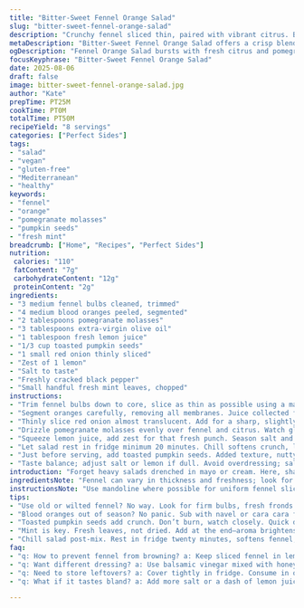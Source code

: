 ```yaml
---
title: "Bitter-Sweet Fennel Orange Salad"
slug: "bitter-sweet-fennel-orange-salad"
description: "Crunchy fennel sliced thin, paired with vibrant citrus. Balances sweet orange segments with a splash of tangy pomegranate molasses. Toss in toasted pumpkin seeds for texture. No nuts here, no gluten or dairy lurking. Easy swap fennel for celery root if fennel's scarce. Citrus zest and seeds add aroma and snap. Dressing made with olive oil and lemon juice cuts through natural sugars. Chill time softens fennel’s bite. Sharp, fresh, and lively. Perfect for light starters or side dishes."
metaDescription: "Bitter-Sweet Fennel Orange Salad offers a crisp blend of citrus and anise flavors, brightened with pomegranate molasses and mint. Perfect side dish."
ogDescription: "Fennel Orange Salad bursts with fresh citrus and pomegranate notes. Quick, colorful, and packed with nutrition—great starter or side."
focusKeyphrase: "Bitter-Sweet Fennel Orange Salad"
date: 2025-08-06
draft: false
image: bitter-sweet-fennel-orange-salad.jpg
author: "Kate"
prepTime: PT25M
cookTime: PT0M
totalTime: PT50M
recipeYield: "8 servings"
categories: ["Perfect Sides"]
tags:
- "salad"
- "vegan"
- "gluten-free"
- "Mediterranean"
- "healthy"
keywords:
- "fennel"
- "orange"
- "pomegranate molasses"
- "pumpkin seeds"
- "fresh mint"
breadcrumb: ["Home", "Recipes", "Perfect Sides"]
nutrition: 
 calories: "110"
 fatContent: "7g"
 carbohydrateContent: "12g"
 proteinContent: "2g"
ingredients:
- "3 medium fennel bulbs cleaned, trimmed"
- "4 medium blood oranges peeled, segmented"
- "2 tablespoons pomegranate molasses"
- "3 tablespoons extra-virgin olive oil"
- "1 tablespoon fresh lemon juice"
- "1/3 cup toasted pumpkin seeds"
- "1 small red onion thinly sliced"
- "Zest of 1 lemon"
- "Salt to taste"
- "Freshly cracked black pepper"
- "Small handful fresh mint leaves, chopped"
instructions:
- "Trim fennel bulbs down to core, slice as thin as possible using a mandoline or sharp knife. Look for pale green-white disks, crisp snap when pinched. Place in large bowl."
- "Segment oranges carefully, removing all membranes. Juice collected from peeling can be saved. Toss orange segments on top of fennel. Bright color contrast, citrus scent floating up."
- "Thinly slice red onion almost translucent. Add for a sharp, slightly sweet tang that cuts rich flavors."
- "Drizzle pomegranate molasses evenly over fennel and citrus. Watch glisten, sticky sheen coats ingredients. Follow with olive oil in slow stream for smooth integration."
- "Squeeze lemon juice, add zest for that fresh punch. Season salt and pepper, then toss gently. Don’t bruise delicate fruit or crush fennel slices."
- "Let salad rest in fridge minimum 20 minutes. Chill softens crunch, lets acid mellow fennel’s natural anise aroma."
- "Just before serving, add toasted pumpkin seeds. Added texture, nutty crunch without nuts. Sprinkle chopped mint last — bright green pop, aromatic lift."
- "Taste balance; adjust salt or lemon if dull. Avoid overdressing; salad should feel light and lively."
introduction: "Forget heavy salads drenched in mayo or cream. Here, sharp fennel and juicy orange segments harmonize with a sweet-tart pomegranate molasses punch. The crunch from toasted pumpkin seeds replaces nuts while adding wholesome energy. Mint and lemon make it sing. Every texture matters: crisp, juicy, chewy, fresh. Chill it briefly to soften fennel’s raw bite and marry flavors. This isn’t just chopping and tossing. Each step teases flavor, heightens contrast — essential for serious eaters. Instead of sticking rigidly to times, watch, taste, feel when it hits that perfect point of balance. Simple ingredients, tweaked, made smart."
ingredientsNote: "Fennel can vary in thickness and freshness; look for firm bulbs without brown spots or wilted fronds. Thin slices yield best texture, sharpen flavor profile without overpowering. Substitute pomegranate molasses with a mix of equal amounts of balsamic vinegar and honey if unavailable — similar sweet-tart note. If blood oranges aren’t in season, use navel or cara cara oranges for sweetness. Toast pumpkin seeds in dry pan until aromatic, watch closely to avoid burning. Fresh mint is not optional. Adds lift, counters sweetness. Red onion offers bite but soak briefly in cold water if you want to tame pungency. Salt is a flavor amplifier — don’t skimp. Keep dressing light to avoid sogginess. Adjust citrus balance by adding more fresh lemon for brightness or a splash of white wine vinegar for acidity."
instructionsNote: "Use mandoline where possible for uniform fennel slices; ensures even bite and tenderness. Removing membranes from oranges avoids bitter texture — essential for smooth mouthfeel. When tossing, gentle is key. Rough mixing crushes delicate fruit, releases unwanted bitterness. Resting salad in fridge allows fennel to absorb dressings and relaxes pungency. Watch fennel’s color; oxidization shows as browning — toss before serving to refresh. Toasting pumpkin seeds adds rich nuttiness; do it last-minute for crunch preservation. Season carefully, tasting after each addition. Balancing salt and acid keeps flavors vibrant. Mint gets added last for fresh aroma, avoid bruising. Chill time can vary — trust senses more than clock. Salad should be bright, lively, slightly softened but still crisp. If flavor feels dull, add lemon or pinch more salt — it wakes everything up. Avoid heavy dressings; this kind of salad needs to breathe."
tips:
- "Use old or wilted fennel? No way. Look for firm bulbs, fresh fronds. Ideal crunch, sharp taste. Thick slices ruin texture. Use sharp knife or mandoline, get nice thin rounds."
- "Blood oranges out of season? No panic. Sub with navel or cara cara for sweetness. Each option different but good. Peel carefully. Membranes in oranges, remove to avoid bitterness."
- "Toasted pumpkin seeds add crunch. Don’t burn, watch closely. Quick dry pan toast, aroma signals readiness. Can sub with sunflower seeds if allergies exist. Same nuttiness, texture."
- "Mint is key. Fresh leaves, not dried. Add at the end—aroma brightens it all. Chop gently, avoid bruising. Last-minute flavor lift. Pounding mint makes it bruised, not better."
- "Chill salad post-mix. Rest in fridge twenty minutes, softens fennel, melds flavors. Crunch, flavor balance post-rest, that’s where it shines. Adjust salt or acid after tasting."
faq:
- "q: How to prevent fennel from browning? a: Keep sliced fennel in lemon water until mixing. Acid prevents oxidation; adds brightness."
- "q: Want different dressing? a: Use balsamic vinegar mixed with honey. Equal parts makes a sweet-tart mix. Tastes pleasant without overwhelming."
- "q: Need to store leftovers? a: Cover tightly in fridge. Consume in one day for best freshness. Less time, less wilt."
- "q: What if it tastes bland? a: Add more salt or a dash of lemon juice. Balance flavors. Brightness needed; more acid, remember,"

---
```


